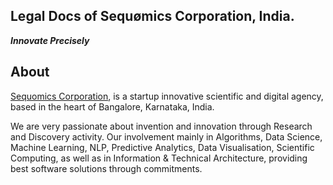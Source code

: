## Legal Docs of Sequømics Corporation, India.
<b><i>Innovate Precisely</i></b>

## About
[Sequomics Corporation](http://sequomics.com/), is a startup innovative scientific and digital agency, based in the heart of Bangalore, Karnataka, India.

We are very passionate about invention and innovation through Research and Discovery activity. Our involvement mainly in Algorithms, Data Science, Machine Learning, NLP, Predictive Analytics, Data Visualisation, Scientific Computing, as well as in Information & Technical Architecture, providing best software solutions through commitments.
